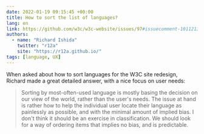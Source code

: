 ```yaml
---
date: 2022-01-19 09:15:45 +00:00
title: How to sort the list of languages?
lang: en
link: https://github.com/w3c/w3c-website/issues/97#issuecomment-1011213242
authors:
  - name: "Richard Ishida"
    twitter: "r12a"
    site: "https://r12a.github.io/"
tags: [language, UX]
---
```


When asked about how to sort languages for the W3C site redesign, Richard made a great detailed answer, with a nice focus on user needs:

> Sorting by most-often-used language is mostly basing the decision on our view of the world, rather than the user's needs.
> The issue at hand is rather how to help the individual user locate their language as painlessly as possible, and with the minimal amount of implied bias.
> I don't think it should be an exercise in classification. We should look for a way of ordering items that implies no bias, and is predictable.
